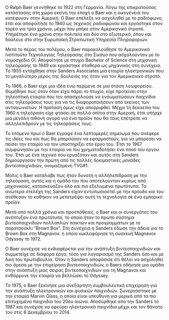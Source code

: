 Ο Ralph Baer γεννήθηκε το 1922 στη Γερμανία. Λόγω της επικρατούσας κατάστασης στη χώρα εκείνη την εποχή ο Baer και η οικογένειά του κατέφυγαν στην Αμερική. Ο Baer επέλεξε να ασχοληθεί με το ραδιόφωνο, έτσι και αποφοίτησε το 1940 ως τεχνικός ραδιοφώνου και εργάστηκε στον τομέα για τρία χρόνια, μέχρι που μπήκε στον Αμερικανικό στρατό. Υπηρέτησε ένα χρόνο στην πολιτεία και δύο στο εξωτερικό, όπου και δούλευε στο στην Ευρωπαϊκή Στρατιωτική Υπηρεσία Πληροφοριών.

Μετά το πέρας του πολέμου, ο Baer παρακολούθησε το Αμερικανικό Ινστιτούτο Τεχνολογίας Τηλεόρασης στο Σικάγο που ασχολούνταν με το νομοσχέδιο GI. Αποφοίτησε με πτυχίο Bachelor of Science στη μηχανική τηλεόρασης το 1949 και εργάστηκε σταθερά ως μηχανικός στη συνέχεια. Το 1955 εντάχθηκε στην Sanders Associates μια εταιρία ηλεκτρονικών που το μεγαλύτερο μέρος της δουλειάς της ήταν για τον Αμερικανικό στρατό.

Το 1966, ο Baer είχε μια ιδέα ενώ περίμενε σε μια στάση λεωφορείου. Θυμήθηκε πως όταν όταν είχα πάρει το πτυχίο, είχε προτείνει στην τηλεοπτική εταιρία που τον απασχολούσε να ενσωματώσουν παιχνίδια στις τηλεοράσεις τους για να τις διαφοροποιήσουν από εκείνες των ανταγωνιστών. Η πρόταση όμως είχε απορριφθεί. Μέχρι τη δεκαετία του 1960 η τηλεόραση είχε φτάσει σε πολλά σπίτια στην Αμερική, έτσι υπήρχε μια μεγάλη πιθανή αγορά για ένα προϊόν που θα τους επέτρεπε να αλληλεπιδρούν με τις τηλεοράσεις τους.

Το επόμενο πρωί ο Baer έγραψε ένα λεπτομερές σημείωμα που ανέφερε τις ιδέες του και πως θα μπορούσαν να εφαρμοστούν, για να μπορέσει να πείσει την εταιρία να τον υποστηρίξει στο έργο του. Έτσι το 1967 συμφώνησαν με την εταιρία να του χρηματοδοτήσει ένα ποσό του έργου του. Έτσι με ένα τεχνικό που εργαζόταν και αυτός στη Sanders δημιούργησαν την πρώτη από τις πολλές δοκιμαστικές μονάδες βιντεοπαιχνιδιών, ονομαζόμενη TVG#1. 

Μόλις ο Baer κατάλαβε πως ήταν δυνατή η αλληλεπίδραση με την τηλεόραση, αυτός και η ομάδα του που αποτελούνταν κυρίως από μηχανικούς, κατασκεύαζαν όλο και πιο εξελιγμένα πρωτότυπα. Τα ανώτερα στελέχη της Sanders είχαν εντυπωσιαστεί με την πρόοδο και του ανέθεσαν το καθήκον να μετατρέψει αυτή τη τεχνολογία σε ένα εμπορικό προϊόν.

Μετά από πολλά χρόνια και προσπάθειες, ο Baer και οι συνεργάτες του ανέπτυξαν ένα πρωτότυπο, το οποίο ήταν το πρώτο σύστημα βιντεοπαιχνιδιών πολλαπλών παικτών και προγραμμάτων με το παρατσούκλι “Brown Box”. Στη συνέχεια η Sanders έδωσε την άδεια για το Brown Box στη Magnavox. η οποία κυκλοφόρησε τη συσκευή Magnavox Odyssey το 1972.

 Ο Baer συνέχισε να ενδιαφέρεται για την ανάπτυξη βιντεοπαιχνιδιών και συμμετείχε σε διάφορα έργα, τόσο για λογαριασμό της Sanders όσο και με δική του πρωτοβουλία. Όταν η Sanders αποφάσισε ότι θέλει να ασχοληθεί πιο άμεσα με την επιχείρηση βιντεοπαιχνιδιών, ο Baers οδήγησε μια ομάδα στην ανάπτυξη μιας σειράς βιντεοπαιχνιδιών για τη Magnavox και ενθάρρυνε την εταιρία να βελτιώσει το Odyssey.

Το 1975, ο Baer ξεκίνησε μια ανεξάρτητη συμβουλευτική επιχείρηση για την ανάπτυξη ηλεκτρονικών και φυσικών παιχνιδιών. Συνεργάστηκε με την εταιρία Marvin Glass, η οποία είναι υπεύθυνη για μερικά από τα πιο επιτυχημένα παιχνιδια του 20ου αιώνα. Αποσύρθηκε απο την Sanders το 1987 και συνέχισε να εφεύρει ηλεκτρονικά παιχνίδια μέχρι και τον θάνατο του στις 6 Δεκεμβρίου το 2014.
